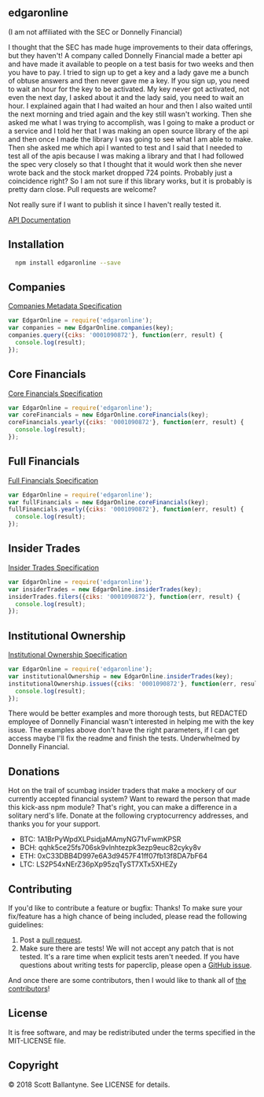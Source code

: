 edgaronline
------------

(I am not affiliated with the SEC or Donnelly Financial)

I thought that the SEC has made huge improvements to their data offerings, but they haven't!  A company called Donnelly Financial made a better api and have made it available to people on a test basis for two weeks and then you have to pay.  I tried to sign up to get a key and a lady gave me a bunch of obtuse answers and then never gave me a key.  If you sign up, you need to wait an hour for the key to be activated.  My key never got activated, not even the next day, I asked about it and the lady said, you need to wait an hour.  I explained again that I had waited an hour and then I also waited until the next morning and tried again and the key still wasn't working.  Then she asked me what I was trying to accomplish, was I going to make a product or a service and I told her that I was making an open source library of the api and then once I made the library I was going to see what I am able to make.  Then she asked me which api I wanted to test and I said that I needed to test all of the apis because I was making a library and that I had followed the spec very closely so that I thought that it would work then she never wrote back and the stock market dropped 724 points.  Probably just a coincidence right?  So I am not sure if this library works, but it is probably is pretty darn close.  Pull requests are welcome?  

Not really sure if I want to publish it since I haven't really tested it.

[API Documentation](http://developer.edgar-online.com/docs)

## Installation
```bash
  npm install edgaronline --save
```

## Companies

[Companies Metadata Specification](http://developer.edgar-online.com/docs/companies)

```javascript
var EdgarOnline = require('edgaronline');
var companies = new EdgarOnline.companies(key);
companies.query({ciks: '0001090872'}, function(err, result) {
  console.log(result);
});
```

## Core Financials

[Core Financials Specification](http://developer.edgar-online.com/docs/core_financials)

```javascript
var EdgarOnline = require('edgaronline');
var coreFinancials = new EdgarOnline.coreFinancials(key);
coreFinancials.yearly({ciks: '0001090872'}, function(err, result) {
  console.log(result);
});

```

## Full Financials

[Full Financials Specification](http://developer.edgar-online.com/docs/full_financials)

```javascript
var EdgarOnline = require('edgaronline');
var fullFinancials = new EdgarOnline.coreFinancials(key);
fullFinancials.yearly({ciks: '0001090872'}, function(err, result) {
  console.log(result);
});
```

## Insider Trades

[Insider Trades Specification](http://developer.edgar-online.com/docs/insider_trades)

```javascript
var EdgarOnline = require('edgaronline');
var insiderTrades = new EdgarOnline.insiderTrades(key);
insiderTrades.filers({ciks: '0001090872'}, function(err, result) {
  console.log(result);
});
```

## Institutional Ownership

[Institutional Ownership Specification](http://developer.edgar-online.com/docs/institutional_ownership)

```javascript
var EdgarOnline = require('edgaronline');
var institutionalOwnership = new EdgarOnline.insiderTrades(key);
institutionalOwnership.issues({ciks: '0001090872'}, function(err, result) {
  console.log(result);
});
```

There would be better examples and more thorough tests, but REDACTED employee of Donnelly Financial wasn't interested in helping me with the key issue.  The examples above don't have the right parameters, if I can get access maybe I'll fix the readme and finish the tests.  Underwhelmed by Donnelly Financial.

Donations
------------

Hot on the trail of scumbag insider traders that make a mockery of our currently accepted financial system?  Want to reward the person that made this kick-ass npm module?  That's right, you can make a difference in a solitary nerd's life.  Donate at the following cryptocurrency addresses, and thanks you for your support.  

* BTC: 1A1BrPyWpdXLPsidjaMAmyNG71vFwmKPSR
* BCH: qqhk5ce25fs706sk9vlnhtezpk3ezp9euc82cyky8v
* ETH: 0xC33DBB4D997e6A3d9457F41ff07fb13f8DA7bF64
* LTC: LS2P54xNErZ36pXp95zqTyST7XTx5XHEZy

Contributing
------------

If you'd like to contribute a feature or bugfix: Thanks! To make sure your fix/feature has a high chance of being included, please read the following guidelines:

1. Post a [pull request](https://github.com/ballantyne/edgaronline/compare/).
2. Make sure there are tests! We will not accept any patch that is not tested.
   It's a rare time when explicit tests aren't needed. If you have questions
   about writing tests for paperclip, please open a
   [GitHub issue](https://github.com/ballantyne/edgaronline/issues/new).


And once there are some contributors, then I would like to thank all of [the contributors](https://github.com/ballantyne/edgaronline/graphs/contributors)!

License
-------

It is free software, and may be redistributed under the terms specified in the MIT-LICENSE file.

Copyright
-------
© 2018 Scott Ballantyne. See LICENSE for details.

